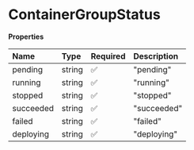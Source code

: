 # ContainerGroupStatus

**Properties**

| Name      | Type   | Required | Description |
| :-------- | :----- | :------- | :---------- |
| pending   | string | ✅       | "pending"   |
| running   | string | ✅       | "running"   |
| stopped   | string | ✅       | "stopped"   |
| succeeded | string | ✅       | "succeeded" |
| failed    | string | ✅       | "failed"    |
| deploying | string | ✅       | "deploying" |
